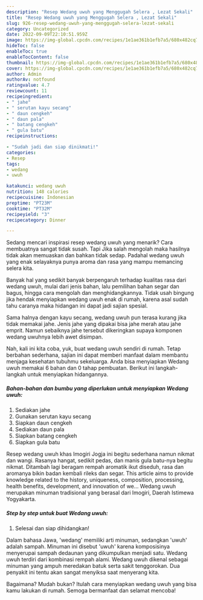 ```yaml
---
description: "Resep Wedang uwuh yang Menggugah Selera , Lezat Sekali"
title: "Resep Wedang uwuh yang Menggugah Selera , Lezat Sekali"
slug: 926-resep-wedang-uwuh-yang-menggugah-selera-lezat-sekali
category: Uncategorized
date: 2022-09-09T22:10:51.959Z
image: https://img-global.cpcdn.com/recipes/1e1ae361b1efb7a5/680x482cq70/wedang-uwuh-foto-resep-utama.jpg
hideToc: false
enableToc: true
enableTocContent: false
thumbnail: https://img-global.cpcdn.com/recipes/1e1ae361b1efb7a5/680x482cq70/wedang-uwuh-foto-resep-utama.jpg
cover: https://img-global.cpcdn.com/recipes/1e1ae361b1efb7a5/680x482cq70/wedang-uwuh-foto-resep-utama.jpg
author: Admin
authorAv: notfound
ratingvalue: 4.7
reviewcount: 11
recipeingredient:
- " jahe"
- " serutan kayu secang"
- " daun cengkeh"
- " daun pala"
- " batang cengkeh"
- " gula batu"
recipeinstructions:

- "Sudah jadi dan siap dinikmati!"
categories:
- Resep
tags:
- wedang
- uwuh

katakunci: wedang uwuh 
nutrition: 148 calories
recipecuisine: Indonesian
preptime: "PT23M"
cooktime: "PT32M"
recipeyield: "3"
recipecategory: Dinner

---
```



Sedang mencari inspirasi resep wedang uwuh yang menarik? Cara membuatnya sangat tidak susah. Tapi Jika salah mengolah maka hasilnya tidak akan memuaskan dan bahkan tidak sedap. Padahal wedang uwuh yang enak selayaknya punya aroma dan rasa yang mampu memancing selera kita.


Banyak hal yang sedikit banyak berpengaruh terhadap kualitas rasa dari wedang uwuh, mulai dari jenis bahan, lalu pemilihan bahan segar dan bagus, hingga cara mengolah dan menghidangkannya. Tidak usah bingung jika hendak menyiapkan wedang uwuh enak di rumah, karena asal sudah tahu caranya maka hidangan ini dapat jadi sajian spesial.

Sama halnya dengan kayu secang, wedang uwuh pun terasa kurang jika tidak memakai jahe. Jenis jahe yang dipakai bisa jahe merah atau jahe emprit. Namun sebaiknya jahe tersebut dikeringkan supaya komponen wedang uwuhnya lebih awet disimpan.


Nah, kali ini kita coba, yuk, buat wedang uwuh sendiri di rumah. Tetap berbahan sederhana, sajian ini dapat memberi manfaat dalam membantu menjaga kesehatan tubuhmu sekeluarga. Anda bisa menyiapkan Wedang uwuh memakai 6 bahan dan 0 tahap pembuatan. Berikut ini langkah-langkah untuk menyiapkan hidangannya.

<!--inarticleads1-->

##### Bahan-bahan dan bumbu yang diperlukan untuk menyiapkan Wedang uwuh:

1. Sediakan  jahe
1. Gunakan  serutan kayu secang
1. Siapkan  daun cengkeh
1. Sediakan  daun pala
1. Siapkan  batang cengkeh
1. Siapkan  gula batu


Resep wedang uwuh khas Imogiri Jogja ini begitu sederhana namun nikmat dan wangi. Rasanya hangat, sedikit pedas, dan manis gula batu-nya begitu nikmat. Ditambah lagi beragam rempah aromatik ikut diseduh, rasa dan aromanya bikin badan kembali rileks dan segar. This article aims to provide knowledge related to the history, uniqueness, composition, processing, health benefits, development, and innovation of we… Wedang uwuh merupakan minuman tradisional yang berasal dari Imogiri, Daerah Istimewa Yogyakarta. 

<!--inarticleads2-->

##### Step by step untuk buat Wedang uwuh:


1. Selesai dan siap dihidangkan!

Dalam bahasa Jawa, &#39;wedang&#39; memiliki arti minuman, sedangkan &#39;uwuh&#39; adalah sampah. Minuman ini disebut &#39;uwuh&#39; karena komposisinya menyerupai sampah dedaunan yang dikumpulkan menjadi satu. Wedang uwuh terdiri dari kombinasi rempah alami. Wedang uwuh dikenal sebagai minuman yang ampuh meredakan batuk serta sakit tenggorokan. Dua penyakit ini tentu akan sangat menyiksa saat menyerang kita. 

Bagaimana? Mudah bukan? Itulah cara menyiapkan wedang uwuh yang bisa kamu lakukan di rumah. Semoga bermanfaat dan selamat mencoba!
